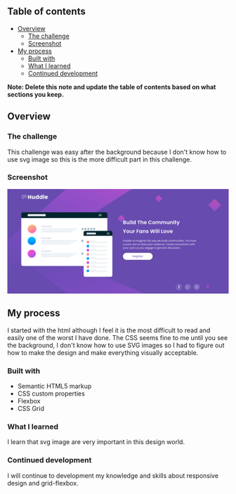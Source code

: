 ## Table of contents

- [Overview](#overview)
  - [The challenge](#the-challenge)
  - [Screenshot](#screenshot)
- [My process](#my-process)
  - [Built with](#built-with)
  - [What I learned](#what-i-learned)
  - [Continued development](#continued-development)

**Note: Delete this note and update the table of contents based on what sections you keep.**

## Overview

### The challenge

This challenge was easy after the background because I don't know how to use svg image so this is the more difficult part in this challenge.

### Screenshot

![](./images/capture.png)

## My process

I started with the html although I feel it is the most difficult to read and easily one of the worst I have done. The CSS seems fine to me until you see the background, I don't know how to use SVG images so I had to figure out how to make the design and make everything visually acceptable.

### Built with

- Semantic HTML5 markup
- CSS custom properties
- Flexbox
- CSS Grid

### What I learned

I learn that svg image are very important in this design world.

### Continued development

I will continue to development my knowledge and skills about responsive design and grid-flexbox.